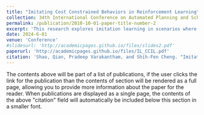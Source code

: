 ```yaml
---
title: "Imitating Cost Constrained Behaviors in Reinforcement Learning"
collection: 34th International Conference on Automated Planning and Scheduling (ICAPS 2024)
permalink: /publication/2010-10-01-paper-title-number-2
excerpt: 'This research explores imitation learning in scenarios where expert behavior is influenced by both rewards and constraints, introducing methods such as Lagrangian, meta-gradient, and cost violation-based approaches to address trajectory cost constraints, with empirical results showing that the meta-gradient-based approach outperforms existing methods in accurately imitating cost-constrained behaviors.'
date: 2024-6-01
venue: 'Conference'
#slidesurl: 'http://academicpages.github.io/files/slides2.pdf'
paperurl: 'http://academicpages.github.io/files/IL_CCIL.pdf'
citation: 'Shao, Qian, Pradeep Varakantham, and Shih-Fen Cheng. "Imitating Cost-Constrained Behaviors in Reinforcement Learning." Proceedings of the International Conference on Automated Planning and Scheduling. Vol. 34. 2024.'
---
```


The contents above will be part of a list of publications, if the user clicks the link for the publication than the contents of section will be rendered as a full page, allowing you to provide more information about the paper for the reader. When publications are displayed as a single page, the contents of the above "citation" field will automatically be included below this section in a smaller font.
